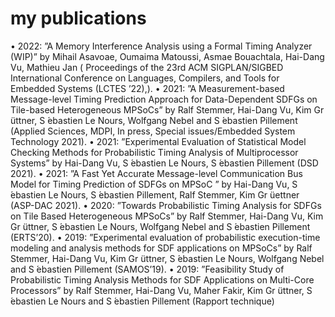 # my publications

• 2022: ”A Memory Interference Analysis using a Formal Timing Analyzer (WIP)” by Mihail Asavoae, Oumaima
Matoussi, Asmae Bouachtala, Hai-Dang Vu, Mathieu Jan ( Proceedings of the 23rd ACM SIGPLAN/SIGBED
International Conference on Languages, Compilers, and Tools for Embedded Systems (LCTES ’22),).
• 2021: ”A Measurement-based Message-level Timing Prediction Approach for Data-Dependent SDFGs on Tile-based
Heterogeneous MPSoCs” by Ralf Stemmer, Hai-Dang Vu, Kim Gr ̈uttner, S ́ebastien Le Nours, Wolfgang Nebel and
S ́ebastien Pillement (Applied Sciences, MDPI, In press, Special issues/Embedded System Technology 2021).
• 2021: ”Experimental Evaluation of Statistical Model Checking Methods for Probabilistic Timing Analysis of
Multiprocessor Systems” by Hai-Dang Vu, S ́ebastien Le Nours, S ́ebastien Pillement (DSD 2021).
• 2021: ”A Fast Yet Accurate Message-level Communication Bus Model for Timing Prediction of SDFGs on MPSoC ” by
Hai-Dang Vu, S ́ebastien Le Nours, S ́ebastien Pillement, Ralf Stemmer, Kim Gr ̈uettner (ASP-DAC 2021).
• 2020: ”Towards Probabilistic Timing Analysis for SDFGs on Tile Based Heterogeneous MPSoCs” by Ralf Stemmer,
Hai-Dang Vu, Kim Gr ̈uttner, S ́ebastien Le Nours, Wolfgang Nebel and S ́ebastien Pillement (ERTS’20).
• 2019: ”Experimental evaluation of probabilistic execution-time modeling and analysis methods for SDF applications on
MPSoCs” by Ralf Stemmer, Hai-Dang Vu, Kim Gr ̈uttner, S ́ebastien Le Nours, Wolfgang Nebel and S ́ebastien Pillement
(SAMOS’19).
• 2019: ”Feasibility Study of Probabilistic Timing Analysis Methods for SDF Applications on Multi-Core Processors” by
Ralf Stemmer, Hai-Dang Vu, Maher Fakir, Kim Gr ̈uttner, S ́ebastien Le Nours and S ́ebastien Pillement (Rapport
technique)

